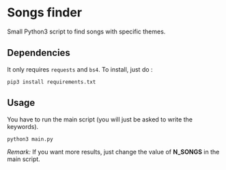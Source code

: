 # Songs finder 
Small Python3 script to find songs with specific themes.

## Dependencies
It only requires `requests` and `bs4`. To install, just do :

```
pip3 install requirements.txt
```

## Usage


You have to run the main script (you will just be asked to write the keywords).

```
python3 main.py
```

*Remark:* If you want more results, just change the value of **N_SONGS** in the main script.